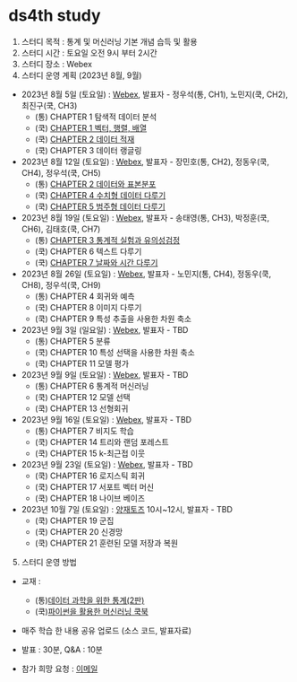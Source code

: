 # ds4th study
1) 스터디 목적 : 통계 및 머신러닝 기본 개념 습득 및 활용
2) 스터디 시간 : 토요일 오전 9시 부터 2시간
3) 스터디 장소 : Webex
4) 스터디 운영 계획 (2023년 8월, 9월)
- 2023년 8월 5일 (토요일) : [Webex](https://lgehq.webex.com/lgehq/e.php?MTID=m24ffdf192a05040010c5c81b43fface1	), 발표자 - 정우석(통, CH1), 노민지(쿡, CH2), 최진구(쿡, CH3)
  - (통) CHAPTER 1 탐색적 데이터 분석
  - (쿡) [CHAPTER 1 벡터, 행렬, 배열](https://github.com/restful3/ds4th_study/blob/main/source/%ED%8C%8C%EC%9D%B4%EC%8D%AC%EC%9D%84%20%ED%99%9C%EC%9A%A9%ED%95%9C%20%EB%A8%B8%EC%8B%A0%EB%9F%AC%EB%8B%9D%20%EC%BF%A1%EB%B6%81/01_%EB%B2%A1%ED%84%B0_%ED%96%89%EB%A0%AC_%EB%B0%B0%EC%97%B4_Song.ipynb)
  - (쿡) [CHAPTER 2 데이터 적재](https://github.com/restful3/ds4th_study/blob/main/source/%ED%8C%8C%EC%9D%B4%EC%8D%AC%EC%9D%84%20%ED%99%9C%EC%9A%A9%ED%95%9C%20%EB%A8%B8%EC%8B%A0%EB%9F%AC%EB%8B%9D%20%EC%BF%A1%EB%B6%81/02_%EB%8D%B0%EC%9D%B4%ED%84%B0_%EC%A0%81%EC%9E%AC_Roh.ipynb)
  - (쿡) CHAPTER 3 데이터 랭글링
- 2023년 8월 12일 (토요일) : [Webex](https://lgehq.webex.com/lgehq/e.php?MTID=mf554b5dd8e1ca5e4f4c4c6cdee64a178	), 발표자 - 장민호(통, CH2), 정동우(쿡, CH4), 정우석(쿡, CH5)
  - (통) [CHAPTER 2 데이터와 표본분포](https://github.com/restful3/ds4th_study/blob/d648d0b5e36914d06b60565c5abb31f73e86a064/source/%EB%8D%B0%EC%9D%B4%ED%84%B0%20%EA%B3%BC%ED%95%99%EC%9D%84%20%EC%9C%84%ED%95%9C%20%ED%86%B5%EA%B3%84/ch2_%EB%8D%B0%EC%9D%B4%ED%84%B0%EC%99%80_%ED%91%9C%EB%B3%B8%EB%B6%84%ED%8F%AC.ipynb)
  - (쿡) [CHAPTER 4 수치형 데이터 다루기](https://github.com/restful3/ds4th_study/blob/main/source/%ED%8C%8C%EC%9D%B4%EC%8D%AC%EC%9D%84%20%ED%99%9C%EC%9A%A9%ED%95%9C%20%EB%A8%B8%EC%8B%A0%EB%9F%AC%EB%8B%9D%20%EC%BF%A1%EB%B6%81/04_%EC%88%98%EC%B9%98%ED%98%95_%EB%8D%B0%EC%9D%B4%ED%84%B0_%EB%8B%A4%EB%A3%A8%EA%B8%B0_dongwoo.ipynb)
  - (쿡) [CHAPTER 5 범주형 데이터 다루기](https://github.com/restful3/ds4th_study/blob/main/source/%ED%8C%8C%EC%9D%B4%EC%8D%AC%EC%9D%84%20%ED%99%9C%EC%9A%A9%ED%95%9C%20%EB%A8%B8%EC%8B%A0%EB%9F%AC%EB%8B%9D%20%EC%BF%A1%EB%B6%81/05_%EB%B2%94%EC%A3%BC%ED%98%95%EB%8D%B0%EC%9D%B4%ED%84%B0_ws.ipynb)
- 2023년 8월 19일 (토요일) : [Webex](https://lgehq.webex.com/lgehq/e.php?MTID=m3b3c0ed1cf0e51352a0dba4d1d815144	), 발표자 - 송태영(통, CH3), 박정훈(쿡, CH6), 김태호(쿡, CH7)
  - (통) [CHAPTER 3 통계적 실험과 유의성검정](https://github.com/restful3/ds4th_study/blob/main/source/%EB%8D%B0%EC%9D%B4%ED%84%B0%20%EA%B3%BC%ED%95%99%EC%9D%84%20%EC%9C%84%ED%95%9C%20%ED%86%B5%EA%B3%84/ch3_%ED%86%B5%EA%B3%84%EC%A0%81_%EC%8B%A4%ED%97%98%EA%B3%BC_%EC%9C%A0%EC%9D%98%EC%84%B1%EA%B2%80%EC%A0%95_Song.ipynb)
  - (쿡) CHAPTER 6 텍스트 다루기
  - (쿡) [CHAPTER 7 날짜와 시간 다루기](https://github.com/restful3/ds4th_study/blob/main/source/%ED%8C%8C%EC%9D%B4%EC%8D%AC%EC%9D%84%20%ED%99%9C%EC%9A%A9%ED%95%9C%20%EB%A8%B8%EC%8B%A0%EB%9F%AC%EB%8B%9D%20%EC%BF%A1%EB%B6%81/07_%EB%82%A0%EC%A7%9C%EC%99%80_%EC%8B%9C%EA%B0%84_%EB%8B%A4%EB%A3%A8%EA%B8%B0_Teo.ipynb)
- 2023년 8월 26일 (토요일) : [Webex](https://lgehq.webex.com/lgehq/e.php?MTID=m93124ed60f2f34c22c2343c05e0acc4e	), 발표자 - 노민지(통, CH4), 정동우(쿡, CH8), 정우석(쿡, CH9)
  - (통) CHAPTER 4 회귀와 예측
  - (쿡) CHAPTER 8 이미지 다루기
  - (쿡) CHAPTER 9 특성 추출을 사용한 차원 축소
- 2023년 9월 3일 (일요일) : [Webex](https://lgehq.webex.com/lgehq/e.php?MTID=me8040e0adaed27ddec976d91902554fc	), 발표자 - TBD
  - (통) CHAPTER 5 분류
  - (쿡) CHAPTER 10 특성 선택을 사용한 차원 축소
  - (쿡) CHAPTER 11 모델 평가
- 2023년 9월 9일 (토요일) : [Webex](https://lgehq.webex.com/lgehq/e.php?MTID=m2e1e7a835e12882be31884b624dcf912	), 발표자 - TBD
  - (통) CHAPTER 6 통계적 머신러닝
  - (쿡) CHAPTER 12 모델 선택
  - (쿡) CHAPTER 13 선형회귀
- 2023년 9월 16일 (토요일) : [Webex](https://lgehq.webex.com/lgehq/e.php?MTID=mc3dad5557822469c774b8c90a5bf3530	), 발표자 - TBD
  - (통) CHAPTER 7 비지도 학습
  - (쿡) CHAPTER 14 트리와 랜덤 포레스트
  - (쿡) CHAPTER 15 k-최근접 이웃
- 2023년 9월 23일 (토요일) : [Webex](https://lgehq.webex.com/lgehq/e.php?MTID=m622e16ad01745b86402ffabb6e7dceec	), 발표자 - TBD
  - (쿡) CHAPTER 16 로지스틱 회귀
  - (쿡) CHAPTER 17 서포트 벡터 머신
  - (쿡) CHAPTER 18 나이브 베이즈
- 2023년 10월 7일 (토요일) : [양재토즈](https://m.place.naver.com/place/1853539067/home?entry=ple) 10시~12시, 발표자 - TBD
  - (쿡) CHAPTER 19 군집
  - (쿡) CHAPTER 20 신경망
  - (쿡) CHAPTER 21 훈련된 모델 저장과 복원
    
5) 스터디 운영 방법
- 교재 :
  - (통)[데이터 과학을 위한 통계(2판)](https://ridibooks.com/books/443000901?_s=search&_q=%EB%8D%B0%EC%9D%B4%ED%84%B0+%EA%B3%BC%ED%95%99%EC%9D%84+%EC%9C%84%ED%95%9C+%ED%86%B5%EA%B3%84&_rdt_sid=search&_rdt_idx=0)
  - (쿡)[파이썬을 활용한 머신러닝 쿡북](https://ridibooks.com/books/443000724?_s=search&_q=%ED%8C%8C%EC%9D%B4%EC%8D%AC%EC%9D%84+%ED%99%9C%EC%9A%A9%ED%95%9C+%EB%A8%B8%EC%8B%A0%EB%9F%AC%EB%8B%9D+%EC%BF%A1%EB%B6%81&_rdt_sid=search&_rdt_idx=0)
  
- 매주 학습 한 내용 공유 업로드 (소스 코드, 발표자료)
- 발표 : 30분, Q&A : 10분
- 참가 희망 요청 : [이메일](restful3@gmail.com)
